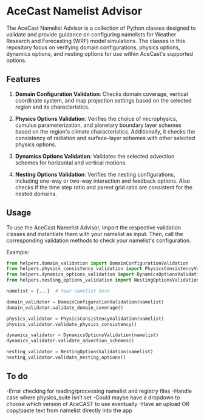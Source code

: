 # AceCast Namelist Advisor

The AceCast Namelist Advisor is a collection of Python classes designed to validate and provide guidance on configuring namelists for Weather Research and Forecasting (WRF) model simulations. The classes in this repository focus on verifying domain configurations, physics options, dynamics options, and nesting options for use within AceCast's supported options.

## Features

1. **Domain Configuration Validation**: Checks domain coverage, vertical coordinate system, and map projection settings based on the selected region and its characteristics.

2. **Physics Options Validation**: Verifies the choice of microphysics, cumulus parameterization, and planetary boundary layer schemes based on the region's climate characteristics. Additionally, it checks the consistency of radiation and surface-layer schemes with other selected physics options.

3. **Dynamics Options Validation**: Validates the selected advection schemes for horizontal and vertical motions.

4. **Nesting Options Validation**: Verifies the nesting configurations, including one-way or two-way interaction and feedback options. Also checks if the time step ratio and parent grid ratio are consistent for the nested domains.

## Usage

To use the AceCast Namelist Advisor, import the respective validation classes and instantiate them with your namelist as input. Then, call the corresponding validation methods to check your namelist's configuration.

Example:

```python
from helpers.domain_validation import DomainConfigurationValidation
from helpers.physics_consistency_validation import PhysicsConsistencyValidation
from helpers.dynamics_options_validation import DynamicsOptionsValidation
from helpers.nesting_options_validation import NestingOptionsValidation

namelist = {...}  # Your namelist here

domain_validator = DomainConfigurationValidation(namelist)
domain_validator.validate_domain_coverage()

physics_validator = PhysicsConsistencyValidation(namelist)
physics_validator.validate_physics_consistency()

dynamics_validator = DynamicsOptionsValidation(namelist)
dynamics_validator.validate_advection_schemes()

nesting_validator = NestingOptionsValidation(namelist)
nesting_validator.validate_nesting_options()
```

## To do
-Error checking for reading/processing namelist and registry files
-Handle case where physics_suite isn’t set
-Could maybe have a dropdown to choose which version of AceCAST to use eventually
-Have an upload OR copy/paste text from namelist directly into the app 